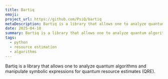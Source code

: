 ```yaml
---
title: Bartiq
emoji: 
project_url: https://github.com/PsiQ/bartiq
metaDescription: Bartiq is a library that allows one to analyze quantum algorithms and manipulate symbolic expressions for quantum resource estimates (QRE).
date: 2025-04-10
summary: Bartiq is a library that allows one to analyze quantum algorithms and manipulate symbolic expressions for quantum resource estimates (QRE).
tags:
  - python
  - resource estimation
  - algorithms
---
```


Bartiq is a library that allows one to analyze quantum algorithms and manipulate symbolic expressions for quantum resource estimates (QRE).
